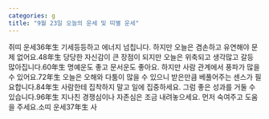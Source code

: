 ```yaml
---
categories: g
title: "9월 23일 오늘의 운세 및 띠별 운세"
---
```

쥐띠 운세36年生 기세등등하고 에너지 넘칩니다. 하지만 오늘은 겸손하고 유연해야 문제 없어요.48年生 당당한 자신감이 큰 장점이 되지만 오늘은 위축되고 생각많고 갈등 많아집니다.60年生 명예운도 좋고 문서운도 좋아요. 하지만 사람 관계에서 풍파가 많을 수 있어요.72年生 오늘은 오해와 다툼이 많을 수 있으니 받은만큼 베풀어주는 센스가 필요합니다.84年生 사람한테 집착하지 말고 일에 집중하세요. 그럼 좋은 성과를 거둘 수 있습니다.96年生 지나친 경쟁심이나 자존심은 조금 내려놓으세요. 먼저 숙여주고 도움을 주세요.소띠 운세37年生 사